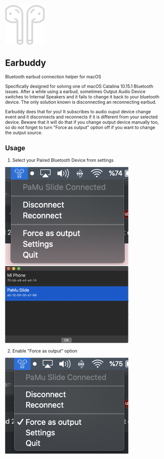 <img src="Earbuddy/Resources/Assets.xcassets/AppIcon.appiconset/128.png"/>

# Earbuddy

Bluetooth earbud connection helper for macOS

Specifically designed for solving one of macOS Catalina 10.15.1 Bluetooth issues. After a while using a earbud,
sometimes Output Audio Device switches to Internal Speakers and it fails to change it back to your bluetooth device.
The only solution known is disconnecting an reconnecting earbud.

Earbuddy does that for you! It subscribes to audio ouput device change event and it disconnects and reconnects if it is
different from your selected device. Beware that it will do that if you change output device manually too, so do not 
forget to turn "Force as output" option off if you want to change the output source.


## Usage

1) Select your Paired Bluetooth Device from settings
<img src="Screenshots/Screen%20Shot%202019-11-20%20at%2022.12.14.png" width="400"/>
<img src="Screenshots/Screen%20Shot%202019-11-20%20at%2022.06.35.png" width="400"/>

2) Enable "Force as output" option

<img src="Screenshots/Screen%20Shot%202019-11-20%20at%2022.08.03.png" width="400"/>

